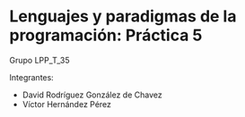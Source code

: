 <h1>Lenguajes y paradigmas de la programación: Práctica 5</h1>

Grupo LPP_T_35<p>
Integrantes:
<ul>
<li>David Rodríguez González de Chavez</li>
<li>Víctor Hernández Pérez</li>
</ul>